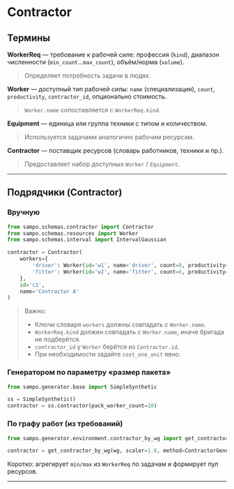 # Contractor

## Термины

**WorkerReq** — требование к рабочей силе: профессия (`kind`), диапазон численности (`min_count`…`max_count`),
объём/норма (`volume`).
> Определяет потребность задачи в людях.

**Worker** — доступный тип рабочей силы: `name` (специализация), `count`, `productivity`, `contractor_id`, опционально
стоимость.
> `Worker.name` сопоставляется с `WorkerReq.kind`.

**Equipment** — единица или группа техники с типом и количеством.
> Используется задачами аналогично рабочим ресурсам.

**Contractor** — поставщик ресурсов (словарь работников, техники и пр.).
> Предоставляет набор доступных `Worker` / `Equipment`.

---

## Подрядчики (Contractor)

### Вручную

```python
from sampo.schemas.contractor import Contractor
from sampo.schemas.resources import Worker
from sampo.schemas.interval import IntervalGaussian

contractor = Contractor(
    workers={
        'driver': Worker(id='w1', name='driver', count=8, productivity=IntervalGaussian(1.0, 0.1, 0.5, 1.5)),
        'fitter': Worker(id='w2', name='fitter', count=6, productivity=IntervalGaussian(1.2, 0.1, 0.8, 1.6)),
    },
    id='c1',
    name='Contractor A'
)
```

> Важно:
>
> * Ключи словаря `workers` должны совпадать с `Worker.name`.
> * `WorkerReq.kind` должен совпадать с `Worker.name`, иначе бригада не подберётся.
> * `contractor_id` у `Worker` берётся из `Contractor.id`.
> * При необходимости задайте `cost_one_unit` явно.

### Генератором по параметру «размер пакета»

```python
from sampo.generator.base import SimpleSynthetic

ss = SimpleSynthetic()
contractor = ss.contractor(pack_worker_count=10)
```

### По графу работ (из требований)

```python
from sampo.generator.environment.contractor_by_wg import get_contractor_by_wg, ContractorGenerationMethod

contractor = get_contractor_by_wg(wg, scaler=1.0, method=ContractorGenerationMethod.AVG)
```

Коротко: агрегирует `min/max` из `WorkerReq` по задачам и формирует пул ресурсов.

---